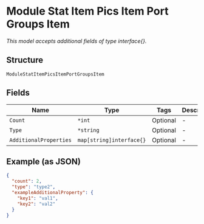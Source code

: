 
# Module Stat Item Pics Item Port Groups Item

*This model accepts additional fields of type interface{}.*

## Structure

`ModuleStatItemPicsItemPortGroupsItem`

## Fields

| Name | Type | Tags | Description |
|  --- | --- | --- | --- |
| `Count` | `*int` | Optional | - |
| `Type` | `*string` | Optional | - |
| `AdditionalProperties` | `map[string]interface{}` | Optional | - |

## Example (as JSON)

```json
{
  "count": 2,
  "type": "type2",
  "exampleAdditionalProperty": {
    "key1": "val1",
    "key2": "val2"
  }
}
```


